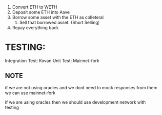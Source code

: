 1. Convert ETH to WETH
1. Deposit some ETH into Aave
1. Borrow some asset with the ETH as colleteral
   1. Sell that borrowed asset. (Short Selling)
1. Repay everything back

# TESTING:

Integration Test: Kovan
Unit Test: Mainnet-fork

## NOTE

if we are not using oracles and we dont need to mock responses from them we can use mainnet-fork

if we are using oracles then we should use development network with testing
